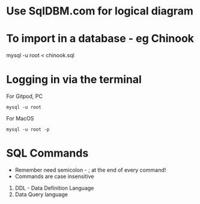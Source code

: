 # Use SqlDBM.com for logical diagram 

# To import in a database - eg Chinook
mysql -u root < chinook.sql

# Logging in via the terminal

For Gitpod, PC
```
mysql -u root
```

For MacOS
```
mysql -u root -p
```

# SQL Commands 
* Remember need semicolon - ; at the end of every command! 
* Commands are case insensitive 

1. DDL - Data Definition Language
2. Data Query language

